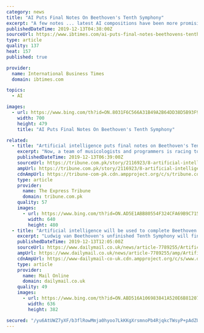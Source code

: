 ```yaml
---
category: news
title: "AI Puts Final Notes On Beethoven's Tenth Symphony"
excerpt: "A few notes ... latest AI compositions have been more promising. Barry Cooper, a British composer and musicologist who himself wrote a hypothetical first movement for the Tenth Symphony in 1988, was more doubtful. \"I listened to a short excerpt that has been created. It did not sound remotely like a convincing reconstruction of what Beethoven ..."
publishedDateTime: 2019-12-13T04:38:00Z
sourceUrl: https://www.ibtimes.com/ai-puts-final-notes-beethovens-tenth-symphony-2884853
type: article
quality: 137
heat: 157
published: true

provider:
  name: International Business Times
  domain: ibtimes.com

topics:
  - AI

images:
  - url: https://www.bing.com/th?id=ON.8031F6C566A31B49A2B64DD38D5B93F9
    width: 700
    height: 479
    title: "AI Puts Final Notes On Beethoven's Tenth Symphony"

related:
  - title: "Artificial intelligence puts final notes on Beethoven's Tenth Symphony"
    excerpt: "Now, a team of musicologists and programmers is racing to complete a version of the piece using artificial intelligence, ahead of the 250th anniversary of his birth next year. “The progress has been impressive, even if the computer still has a lot to learn,” said Christine Siegert, head of archives at Beethoven House in the composer’s ..."
    publishedDateTime: 2019-12-13T06:39:00Z
    sourceUrl: https://tribune.com.pk/story/2116923/8-artificial-intelligence-puts-final-notes-beethovens-tenth-symphony/
    ampUrl: https://tribune.com.pk/story/2116923/8-artificial-intelligence-puts-final-notes-beethovens-tenth-symphony/
    cdnAmpUrl: https://tribune-com-pk.cdn.ampproject.org/c/s/tribune.com.pk/story/2116923/8-artificial-intelligence-puts-final-notes-beethovens-tenth-symphony/
    type: article
    provider:
      name: The Express Tribune
      domain: tribune.com.pk
    quality: 57
    images:
      - url: https://www.bing.com/th?id=ON.AD5E1ABB80554F324CFA69B9C715C942
        width: 640
        height: 480
  - title: "Artificial intelligence will be used to complete Beethoven's unfinished Tenth Symphony"
    excerpt: "Ludwig van Beethoven's unfinished Tenth Symphony will finally be completed using artificial intelligence to mark the 250th anniversary of his birth next year. A few notes scribbled in his notebook are all the German composer left of his symphony before his death in 1827. Now, a team of musicologists and programmers is racing to complete a ..."
    publishedDateTime: 2019-12-13T12:05:00Z
    sourceUrl: https://www.dailymail.co.uk/news/article-7789255/Artificial-intelligence-used-complete-Beethovens-unfinished-Tenth-Symphony.html
    ampUrl: https://www.dailymail.co.uk/news/article-7789255/amp/Artificial-intelligence-used-complete-Beethovens-unfinished-Tenth-Symphony.html
    cdnAmpUrl: https://www-dailymail-co-uk.cdn.ampproject.org/c/s/www.dailymail.co.uk/news/article-7789255/amp/Artificial-intelligence-used-complete-Beethovens-unfinished-Tenth-Symphony.html
    type: article
    provider:
      name: Mail Online
      domain: dailymail.co.uk
    quality: 49
    images:
      - url: https://www.bing.com/th?id=ON.ABD516A106983841A520E6B81207F351
        width: 636
        height: 382

secured: "/yu6AtUWZ7yXF/b3flRowMmja0hyoo7LkKKgXrsmnoPb4RjqkcTWsyP+pAdZU+529IhuU8UwFb7uGvgVTauGkpqlOBDmYhAJtkhCSwWjNtgwZjj3TKReAoT9u5JVIXOB2HjoJKCh3UBVoTIWyXoBP71NuQIuFOM616tzNNinrVsZpL8NZeV383hD+1+lRXQxJHCj/9XGb8WHvRKUSbV51IvRXwm0moa1hGjhkReDuom8NDeaooSBxUkxYn2NSEVEl54qPOzgpb47vOmVj9MwUQ==;jWrBMqOSo9SSU6UN+XmHEg=="
---
```


